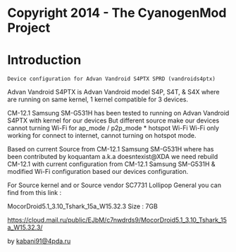 Copyright 2014 - The CyanogenMod Project
===================================

# Introduction

	Device configuration for Advan Vandroid S4PTX SPRD (vandroids4ptx)

Advan Vandroid S4PTX is Advan Vandroid model S4P, S4T, & S4X 
where are running on same kernel, 1 kernel compatible for 3 devices.

CM-12.1 Samsung SM-G531H has been tested to running on Advan Vandroid S4PTX with kernel for our devices
But different source make our devices cannot turning Wi-Fi for ap_mode / p2p_mode * hotspot Wi-Fi
Wi-Fi only working for connect to internet, cannot turning on hotspot mode.

Based on current Source from CM-12.1 Samsung SM-G531H where has been contributed by koquantam a.k.a doesntexist@XDA
we need rebuild CM-12.1 with current configuration from CM-12.1 Samsung SM-G531H & modified Wi-Fi configuration based our devices configuration.

For Source kernel and or Source vendor SC7731 Lollipop General you can find from this link :

MocorDroid5.1_3.10_Tshark_15a_W15.32.3 
Size : 7GB

https://cloud.mail.ru/public/EJbM/c7nwdrds9/MocorDroid5.1_3.10_Tshark_15a_W15.32.3/

by kabani91@4pda.ru

